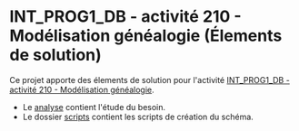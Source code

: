 # INT\_PROG1\_DB - activité 210 - Modélisation généalogie (Élements de solution)

Ce projet apporte des  élements de solution pour l'activité [INT_PROG1_DB - activité 210 - Modélisation généalogie](https://mylos.cifom.ch/dhu/cours/intprog1db/activites/db-activite-210-modelisation-genealogie.html).

* Le [analyse](./analyse/analyse.md) contient l'étude du besoin.
* Le dossier [scripts](./scripts) contient les scripts de création du schéma.
